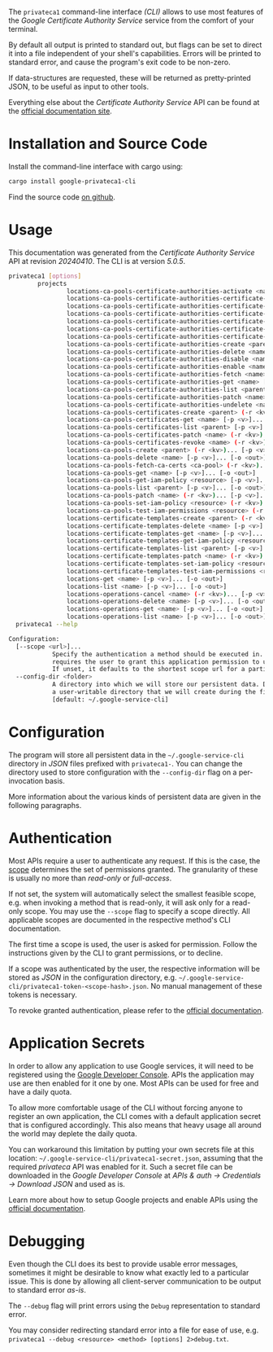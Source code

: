 <!---
DO NOT EDIT !
This file was generated automatically from 'src/generator/templates/cli/README.md.mako'
DO NOT EDIT !
-->
The `privateca1` command-line interface *(CLI)* allows to use most features of the *Google Certificate Authority Service* service from the comfort of your terminal.

By default all output is printed to standard out, but flags can be set to direct it into a file independent of your shell's
capabilities. Errors will be printed to standard error, and cause the program's exit code to be non-zero.

If data-structures are requested, these will be returned as pretty-printed JSON, to be useful as input to other tools.

Everything else about the *Certificate Authority Service* API can be found at the
[official documentation site](https://cloud.google.com/).

# Installation and Source Code

Install the command-line interface with cargo using:

```bash
cargo install google-privateca1-cli
```

Find the source code [on github](https://github.com/Byron/google-apis-rs/tree/main/gen/privateca1-cli).

# Usage

This documentation was generated from the *Certificate Authority Service* API at revision *20240410*. The CLI is at version *5.0.5*.

```bash
privateca1 [options]
        projects
                locations-ca-pools-certificate-authorities-activate <name> (-r <kv>)... [-p <v>]... [-o <out>]
                locations-ca-pools-certificate-authorities-certificate-revocation-lists-get <name> [-p <v>]... [-o <out>]
                locations-ca-pools-certificate-authorities-certificate-revocation-lists-get-iam-policy <resource> [-p <v>]... [-o <out>]
                locations-ca-pools-certificate-authorities-certificate-revocation-lists-list <parent> [-p <v>]... [-o <out>]
                locations-ca-pools-certificate-authorities-certificate-revocation-lists-patch <name> (-r <kv>)... [-p <v>]... [-o <out>]
                locations-ca-pools-certificate-authorities-certificate-revocation-lists-set-iam-policy <resource> (-r <kv>)... [-p <v>]... [-o <out>]
                locations-ca-pools-certificate-authorities-certificate-revocation-lists-test-iam-permissions <resource> (-r <kv>)... [-p <v>]... [-o <out>]
                locations-ca-pools-certificate-authorities-create <parent> (-r <kv>)... [-p <v>]... [-o <out>]
                locations-ca-pools-certificate-authorities-delete <name> [-p <v>]... [-o <out>]
                locations-ca-pools-certificate-authorities-disable <name> (-r <kv>)... [-p <v>]... [-o <out>]
                locations-ca-pools-certificate-authorities-enable <name> (-r <kv>)... [-p <v>]... [-o <out>]
                locations-ca-pools-certificate-authorities-fetch <name> [-p <v>]... [-o <out>]
                locations-ca-pools-certificate-authorities-get <name> [-p <v>]... [-o <out>]
                locations-ca-pools-certificate-authorities-list <parent> [-p <v>]... [-o <out>]
                locations-ca-pools-certificate-authorities-patch <name> (-r <kv>)... [-p <v>]... [-o <out>]
                locations-ca-pools-certificate-authorities-undelete <name> (-r <kv>)... [-p <v>]... [-o <out>]
                locations-ca-pools-certificates-create <parent> (-r <kv>)... [-p <v>]... [-o <out>]
                locations-ca-pools-certificates-get <name> [-p <v>]... [-o <out>]
                locations-ca-pools-certificates-list <parent> [-p <v>]... [-o <out>]
                locations-ca-pools-certificates-patch <name> (-r <kv>)... [-p <v>]... [-o <out>]
                locations-ca-pools-certificates-revoke <name> (-r <kv>)... [-p <v>]... [-o <out>]
                locations-ca-pools-create <parent> (-r <kv>)... [-p <v>]... [-o <out>]
                locations-ca-pools-delete <name> [-p <v>]... [-o <out>]
                locations-ca-pools-fetch-ca-certs <ca-pool> (-r <kv>)... [-p <v>]... [-o <out>]
                locations-ca-pools-get <name> [-p <v>]... [-o <out>]
                locations-ca-pools-get-iam-policy <resource> [-p <v>]... [-o <out>]
                locations-ca-pools-list <parent> [-p <v>]... [-o <out>]
                locations-ca-pools-patch <name> (-r <kv>)... [-p <v>]... [-o <out>]
                locations-ca-pools-set-iam-policy <resource> (-r <kv>)... [-p <v>]... [-o <out>]
                locations-ca-pools-test-iam-permissions <resource> (-r <kv>)... [-p <v>]... [-o <out>]
                locations-certificate-templates-create <parent> (-r <kv>)... [-p <v>]... [-o <out>]
                locations-certificate-templates-delete <name> [-p <v>]... [-o <out>]
                locations-certificate-templates-get <name> [-p <v>]... [-o <out>]
                locations-certificate-templates-get-iam-policy <resource> [-p <v>]... [-o <out>]
                locations-certificate-templates-list <parent> [-p <v>]... [-o <out>]
                locations-certificate-templates-patch <name> (-r <kv>)... [-p <v>]... [-o <out>]
                locations-certificate-templates-set-iam-policy <resource> (-r <kv>)... [-p <v>]... [-o <out>]
                locations-certificate-templates-test-iam-permissions <resource> (-r <kv>)... [-p <v>]... [-o <out>]
                locations-get <name> [-p <v>]... [-o <out>]
                locations-list <name> [-p <v>]... [-o <out>]
                locations-operations-cancel <name> (-r <kv>)... [-p <v>]... [-o <out>]
                locations-operations-delete <name> [-p <v>]... [-o <out>]
                locations-operations-get <name> [-p <v>]... [-o <out>]
                locations-operations-list <name> [-p <v>]... [-o <out>]
  privateca1 --help

Configuration:
  [--scope <url>]...
            Specify the authentication a method should be executed in. Each scope
            requires the user to grant this application permission to use it.
            If unset, it defaults to the shortest scope url for a particular method.
  --config-dir <folder>
            A directory into which we will store our persistent data. Defaults to
            a user-writable directory that we will create during the first invocation.
            [default: ~/.google-service-cli]

```

# Configuration

The program will store all persistent data in the `~/.google-service-cli` directory in *JSON* files prefixed with `privateca1-`.  You can change the directory used to store configuration with the `--config-dir` flag on a per-invocation basis.

More information about the various kinds of persistent data are given in the following paragraphs.

# Authentication

Most APIs require a user to authenticate any request. If this is the case, the [scope][scopes] determines the 
set of permissions granted. The granularity of these is usually no more than *read-only* or *full-access*.

If not set, the system will automatically select the smallest feasible scope, e.g. when invoking a
method that is read-only, it will ask only for a read-only scope. 
You may use the `--scope` flag to specify a scope directly. 
All applicable scopes are documented in the respective method's CLI documentation.

The first time a scope is used, the user is asked for permission. Follow the instructions given 
by the CLI to grant permissions, or to decline.

If a scope was authenticated by the user, the respective information will be stored as *JSON* in the configuration
directory, e.g. `~/.google-service-cli/privateca1-token-<scope-hash>.json`. No manual management of these tokens
is necessary.

To revoke granted authentication, please refer to the [official documentation][revoke-access].

# Application Secrets

In order to allow any application to use Google services, it will need to be registered using the 
[Google Developer Console][google-dev-console]. APIs the application may use are then enabled for it
one by one. Most APIs can be used for free and have a daily quota.

To allow more comfortable usage of the CLI without forcing anyone to register an own application, the CLI
comes with a default application secret that is configured accordingly. This also means that heavy usage
all around the world may deplete the daily quota.

You can workaround this limitation by putting your own secrets file at this location: 
`~/.google-service-cli/privateca1-secret.json`, assuming that the required *privateca* API 
was enabled for it. Such a secret file can be downloaded in the *Google Developer Console* at 
*APIs & auth -> Credentials -> Download JSON* and used as is.

Learn more about how to setup Google projects and enable APIs using the [official documentation][google-project-new].


# Debugging

Even though the CLI does its best to provide usable error messages, sometimes it might be desirable to know
what exactly led to a particular issue. This is done by allowing all client-server communication to be 
output to standard error *as-is*.

The `--debug` flag will print errors using the `Debug` representation to standard error.

You may consider redirecting standard error into a file for ease of use, e.g. `privateca1 --debug <resource> <method> [options] 2>debug.txt`.


[scopes]: https://developers.google.com/+/api/oauth#scopes
[revoke-access]: http://webapps.stackexchange.com/a/30849
[google-dev-console]: https://console.developers.google.com/
[google-project-new]: https://developers.google.com/console/help/new/
